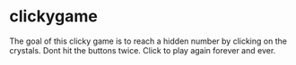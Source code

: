 # clickygame
The goal of this clicky game is to reach a hidden number by clicking on the crystals.
Dont hit the buttons twice. 
Click to play again forever and ever. 
